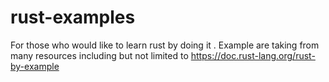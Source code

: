 # rust-examples
For those who would like to learn rust by doing it .
Example are taking from many resources including but not limited to 
https://doc.rust-lang.org/rust-by-example
